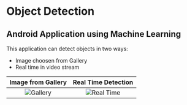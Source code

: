 # Object Detection
## Android Application using Machine Learning
This application can detect objects in two ways:
  * Image choosen from Gallery
  * Real time in video stream
  
Image from Gallery           | Real Time Detection
:-------------------------:|:-------------------------:
![Gallery](Screenshots/gallery.jpeg) |   ![Real Time](Screenshots/realtime.jpeg)   


